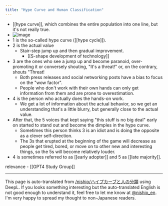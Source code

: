 ```yaml
---
title: "Hype Curve and Human Classification"
---
```


- [[hype curve]], which combines the entire population into one line, but it's not really true.
- ![image](https://gyazo.com/8b66f6cba2f14fa962b4220bda57fc1d/thumb/1000)
- 1 is the so-called hype curve ([[hype cycle]]).
- 2 is the actual value
    - Stair-step jump up and then gradual improvement.
        - [[S-shape development of technology]]
- 3 are the ones who see a jump up and become paranoid, over-promoting it or conversely shouting, "It's a threat!" or, on the contrary, shouts "Threat!
    - Both press releases and social networking posts have a bias to focus on the "wow factor".
    - People who don't work with their own hands can only get information from them and are prone to overestimation.
- 4 is the person who actually does the hands-on work.
    - We get a lot of information about the actual behavior, so we get an understanding that's a little blurry, but generally close to the actual value.
- After that, the 5 voices that kept saying "this stuff is no big deal" early on started to stand out and become the dimples in the hype curve.
    - Sometimes this person thinks 3 is an idiot and is doing the opposite as a clever self-direction.
    - The 3s that erupted at the beginning of the game will decrease as people get tired, bored, or move on to other new and interesting things, so the 5s will become relatively louder.
- 4 is sometimes referred to as [[early adopter]] and 5 as [[late majority]].

relevance
    - [[GPT4 Study Group]]

---
This page is auto-translated from [/nishio/ハイプカーブと人の分類](https://scrapbox.io/nishio/ハイプカーブと人の分類) using DeepL. If you looks something interesting but the auto-translated English is not good enough to understand it, feel free to let me know at [@nishio_en](https://twitter.com/nishio_en). I'm very happy to spread my thought to non-Japanese readers.